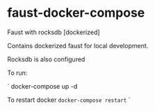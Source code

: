 # faust-docker-compose
Faust with rocksdb [dockerized]

Contains dockerized faust for local development.

Rocksdb is also configured

To run:

`
docker-compose up -d

To restart docker
`
docker-compose restart
`
`
